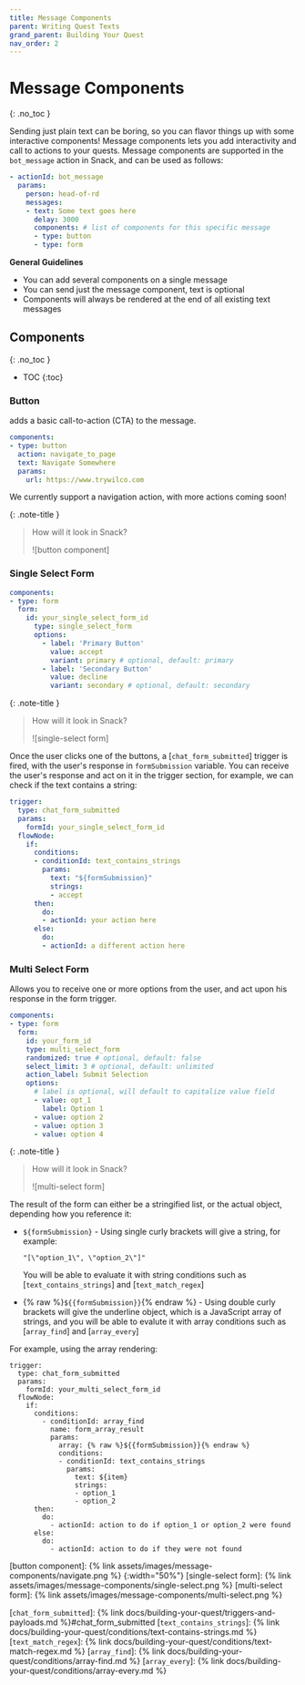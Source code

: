 ```yaml
---
title: Message Components
parent: Writing Quest Texts
grand_parent: Building Your Quest
nav_order: 2
---
```


# Message Components
{: .no_toc }

Sending just plain text can be boring, so you can flavor things up with some interactive components! Message components lets you add interactivity and call to actions to your quests. Message components are supported in the `bot_message` action in Snack, and can be used as follows: 

```yml
- actionId: bot_message
  params:
    person: head-of-rd
    messages:
    - text: Some text goes here
      delay: 3000
      components: # list of components for this specific message
      - type: button
      - type: form
```

**General Guidelines**
- You can add several components on a single message
- You can send just the message component, text is optional
- Components will always be rendered at the end of all existing text messages


## Components
{: .no_toc }
- TOC
{:toc}

### Button

adds a basic call-to-action (CTA) to the message.

```yml
components:
- type: button
  action: navigate_to_page
  text: Navigate Somewhere
  params: 
    url: https://www.trywilco.com
```

We currently support a navigation action, with more actions coming soon!

{: .note-title }
> How will it look in Snack?
>
> ![button component]

### Single Select Form

```yml
components:
- type: form
  form:
    id: your_single_select_form_id
      type: single_select_form
      options:
        - label: 'Primary Button'
          value: accept
          variant: primary # optional, default: primary
        - label: 'Secondary Button'
          value: decline
          variant: secondary # optional, default: secondary
```

{: .note-title }
> How will it look in Snack?
>
> ![single-select form]

Once the user clicks one of the buttons, a [`chat_form_submitted`] trigger is fired, with the user's response in `formSubmission` variable.  You can receive the user's response and act on it in the trigger section, for example, we can check if the text contains a string:

```yml
trigger:
  type: chat_form_submitted
  params:
    formId: your_single_select_form_id
  flowNode:
    if:
      conditions:
      - conditionId: text_contains_strings
        params:
          text: "${formSubmission}"
          strings:
          - accept
      then:
        do:
        - actionId: your action here
      else:
        do:
        - actionId: a different action here
```

### Multi Select Form

Allows you to receive one or more options from the user, and act upon his response in the form trigger.

```yml
components:
- type: form
  form:
    id: your_form_id
    type: multi_select_form
    randomized: true # optional, default: false
    select_limit: 3 # optional, default: unlimited
    action_label: Submit Selection
    options: 
      # label is optional, will default to capitalize value field
      - value: opt_1
        label: Option 1
      - value: option 2
      - value: option 3
      - value: option 4
```

{: .note-title }
> How will it look in Snack?
>
> ![multi-select form]

The result of the form can either be a stringified list, or the actual object, depending how you reference it:
- `${formSubmission}` - Using single curly brackets will give a string, for example:  

    ```"[\"option_1\", \"option_2\"]"```

    You will be able to evaluate it with string conditions such as [`text_contains_strings`] and [`text_match_regex`]

- {% raw %}`${{formSubmission}}`{% endraw %} - Using double curly brackets will give the underline object, which is a JavaScript array of strings, and you will be able to evalute it with array conditions such as [`array_find`] and [`array_every`]

For example, using the array rendering:

```
trigger:
  type: chat_form_submitted
  params:
    formId: your_multi_select_form_id
  flowNode:
    if:
      conditions:
        - conditionId: array_find
          name: form_array_result
          params:
            array: {% raw %}${{formSubmission}}{% endraw %}
            conditions:
            - conditionId: text_contains_strings
              params:
                text: ${item}
                strings:
                - option_1
                - option_2
      then:
        do:
          - actionId: action to do if option_1 or option_2 were found
      else: 
        do:
          - actionId: action to do if they were not found
```


[button component]: {% link assets/images/message-components/navigate.png %}
{:width="50%"}
[single-select form]: {% link assets/images/message-components/single-select.png %}
[multi-select form]: {% link assets/images/message-components/multi-select.png %}

[`chat_form_submitted`]: {% link docs/building-your-quest/triggers-and-payloads.md %}#chat_form_submitted
[`text_contains_strings`]: {% link docs/building-your-quest/conditions/text-contains-strings.md %}
[`text_match_regex`]: {% link docs/building-your-quest/conditions/text-match-regex.md %}
[`array_find`]: {% link docs/building-your-quest/conditions/array-find.md %}
[`array_every`]: {% link docs/building-your-quest/conditions/array-every.md %}
